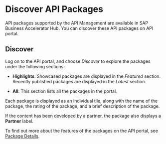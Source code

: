 <!-- loio5cb804c4913543a8855225f88c26af83 -->

# Discover API Packages

API packages supported by the API Management are available in SAP Business Accelerator Hub. You can discover these API packages on API portal.



<a name="loio5cb804c4913543a8855225f88c26af83__section_g24_3gl_h1b"/>

## Discover

Log on to the API portal, and choose *Discover* to explore the packages under the following sections:

-   **Highlights**: Showcased packages are displayed in the *Featured* section. Recently published packages are displayed in the *Latest* section.

-   **All**: This section lists all the packages in the portal.


Each package is displayed as an individual tile, along with the name of the package, the rating of the package, and a brief description of the package.

If the content has been developed by a partner, the package also displays a **Partner** label.

To find out more about the features of the packages on the API portal, see [Package Details](package-details-f0bf802.md).

